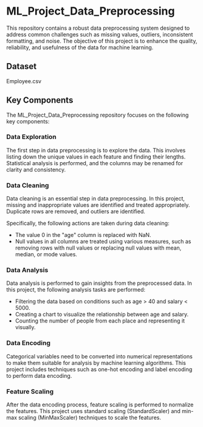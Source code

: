 # ML_Project_Data_Preprocessing

This repository contains a robust data preprocessing system designed to address common challenges such as missing values, outliers, inconsistent formatting, and noise. The objective of this project is to enhance the quality, reliability, and usefulness of the data for machine learning.

## Dataset
Employee.csv

## Key Components

The ML_Project_Data_Preprocessing repository focuses on the following key components:

### Data Exploration

The first step in data preprocessing is to explore the data. This involves listing down the unique values in each feature and finding their lengths. Statistical analysis is performed, and the columns may be renamed for clarity and consistency.

### Data Cleaning

Data cleaning is an essential step in data preprocessing. In this project, missing and inappropriate values are identified and treated appropriately. Duplicate rows are removed, and outliers are identified.

Specifically, the following actions are taken during data cleaning:

- The value 0 in the "age" column is replaced with NaN.
- Null values in all columns are treated using various measures, such as removing rows with null values or replacing null values with mean, median, or mode values.

### Data Analysis

Data analysis is performed to gain insights from the preprocessed data. In this project, the following analysis tasks are performed:

- Filtering the data based on conditions such as age > 40 and salary < 5000.
- Creating a chart to visualize the relationship between age and salary.
- Counting the number of people from each place and representing it visually.

### Data Encoding

Categorical variables need to be converted into numerical representations to make them suitable for analysis by machine learning algorithms. This project includes techniques such as one-hot encoding and label encoding to perform data encoding.

### Feature Scaling

After the data encoding process, feature scaling is performed to normalize the features. This project uses standard scaling (StandardScaler) and min-max scaling (MinMaxScaler) techniques to scale the features.
